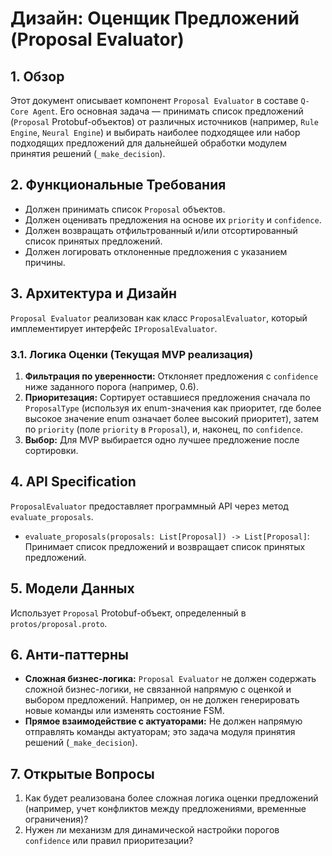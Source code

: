 # Дизайн: Оценщик Предложений (Proposal Evaluator)

## 1. Обзор
Этот документ описывает компонент `Proposal Evaluator` в составе `Q-Core Agent`. Его основная задача — принимать список предложений (`Proposal` Protobuf-объектов) от различных источников (например, `Rule Engine`, `Neural Engine`) и выбирать наиболее подходящее или набор подходящих предложений для дальнейшей обработки модулем принятия решений (`_make_decision`).

## 2. Функциональные Требования
- Должен принимать список `Proposal` объектов.
- Должен оценивать предложения на основе их `priority` и `confidence`.
- Должен возвращать отфильтрованный и/или отсортированный список принятых предложений.
- Должен логировать отклоненные предложения с указанием причины.

## 3. Архитектура и Дизайн
`Proposal Evaluator` реализован как класс `ProposalEvaluator`, который имплементирует интерфейс `IProposalEvaluator`.

### 3.1. Логика Оценки (Текущая MVP реализация)
1.  **Фильтрация по уверенности:** Отклоняет предложения с `confidence` ниже заданного порога (например, 0.6).
2.  **Приоритезация:** Сортирует оставшиеся предложения сначала по `ProposalType` (используя их enum-значения как приоритет, где более высокое значение enum означает более высокий приоритет), затем по `priority` (поле `priority` в `Proposal`), и, наконец, по `confidence`.
3.  **Выбор:** Для MVP выбирается одно лучшее предложение после сортировки.

## 4. API Specification
`ProposalEvaluator` предоставляет программный API через метод `evaluate_proposals`.

- `evaluate_proposals(proposals: List[Proposal]) -> List[Proposal]`: Принимает список предложений и возвращает список принятых предложений.

## 5. Модели Данных
Использует `Proposal` Protobuf-объект, определенный в `protos/proposal.proto`.

## 6. Анти-паттерны
- **Сложная бизнес-логика:** `Proposal Evaluator` не должен содержать сложной бизнес-логики, не связанной напрямую с оценкой и выбором предложений. Например, он не должен генерировать новые команды или изменять состояние FSM.
- **Прямое взаимодействие с актуаторами:** Не должен напрямую отправлять команды актуаторам; это задача модуля принятия решений (`_make_decision`).

## 7. Открытые Вопросы
1.  Как будет реализована более сложная логика оценки предложений (например, учет конфликтов между предложениями, временные ограничения)?
2.  Нужен ли механизм для динамической настройки порогов `confidence` или правил приоритезации?
